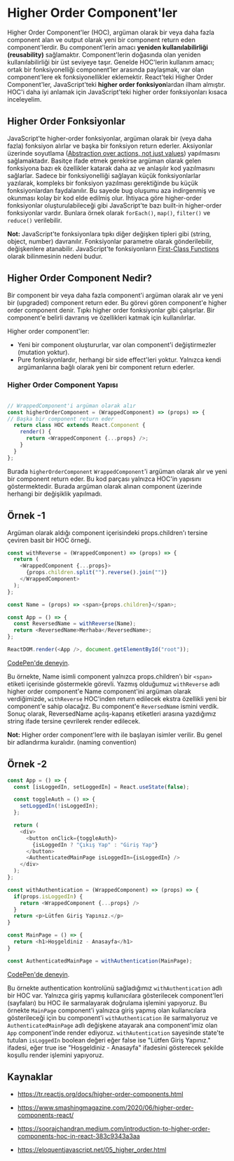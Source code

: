 # Higher Order Component'ler

Higher Order Component'ler (HOC), argüman olarak bir veya daha fazla component alan ve output olarak yeni bir component return eden component'lerdir. Bu component'lerin amacı **yeniden kullanılabilirliği (reusability)** sağlamaktır. Component'lerin doğasında olan yeniden kullanılabilirliği bir üst seviyeye taşır. Genelde HOC'lerin kullanım amacı; ortak bir fonksiyonelliği component'ler arasında paylaşmak, var olan component'lere ek fonksiyonellikler eklemektir. React'teki Higher Order Component'ler, JavaScript'teki **higher order fonksiyon**lardan ilham almıştır. HOC'i daha iyi anlamak için JavaScript'teki higher order fonksiyonları kısaca inceleyelim.

## Higher Order Fonksiyonlar

JavaScript'te higher-order fonksiyonlar, argüman olarak bir (veya daha fazla) fonksiyon alırlar ve başka bir fonksiyon return ederler. Aksiyonlar üzerinde soyutlama ([Abstraction over actions, not just values](https://eloquentjavascript.net/05_higher_order.html)) yapılmasını sağlamaktadır. Basitçe ifade etmek gerekirse argüman olarak gelen fonksiyona bazı ek özellikler katarak daha az ve anlaşılır kod yazılmasını sağlarlar. Sadece bir fonksiyonelliği sağlayan küçük fonksiyonlarlar yazılarak, kompleks bir fonksiyon yazılması gerektiğinde bu küçük fonksiyonlardan faydalanılır. Bu sayede bug oluşumu aza indirgenmiş ve okunması kolay bir kod elde edilmiş olur. İhtiyaca göre higher-order fonksiyonlar oluşturulabileceği gibi JavaScript'te bazı built-in higher-order fonksiyonlar vardır. Bunlara örnek olarak `forEach()`, `map()`, `filter()` ve `reduce()` verilebilir. 

**Not:** JavaScript'te fonksiyonlara tıpkı diğer değişken tipleri gibi (string, object, number) davranılır. Fonksiyonlar parametre olarak gönderilebilir, değişkenlere atanabilir. JavaScript'te fonksiyonların [First-Class Functions](https://developer.mozilla.org/en-US/docs/Glossary/First-class_Function) olarak bilinmesinin nedeni budur.

## Higher Order Component Nedir?

Bir component bir veya daha fazla component'i argüman olarak alır ve yeni bir (upgraded) component return eder. Bu görevi gören component'e higher order component denir. Tıpkı higher order fonksiyonlar gibi çalışırlar. Bir component'e belirli davranış ve özellikleri katmak için kullanılırlar. 

Higher order component'ler:

- Yeni bir component oluştururlar, var olan component'i değiştirmezler (mutation yoktur).
- Pure fonksiyonlardır, herhangi bir side effect'leri yoktur. Yalnızca kendi argümanlarına bağlı olarak yeni bir component return ederler.

### Higher Order Component Yapısı

```javascript

// WrappedComponent'i argüman olarak alır
const higherOrderComponent = (WrappedComponent) => (props) => {
// Başka bir component return eder
  return class HOC extends React.Component {
    render() {
      return <WrappedComponent {...props} />;
    }
  }
};

```

Burada `higherOrderComponent` `WrappedComponent`'i argüman olarak alır ve yeni bir component return eder. Bu kod parçası yalnızca HOC'in yapısını göstermektedir. Burada argüman olarak alınan component üzerinde herhangi bir değişiklik yapılmadı.



## Örnek -1 

Argüman olarak aldığı component içerisindeki props.children'ı tersine çeviren basit bir HOC örneği.  

```javascript
const withReverse = (WrappedComponent) => (props) => {
  return (
    <WrappedComponent {...props}>
      {props.children.split("").reverse().join("")}
    </WrappedComponent>
  );
};
```

```javascript
const Name = (props) => <span>{props.children}</span>;

const App = () => {
  const ReversedName = withReverse(Name);
  return <ReversedName>Merhaba</ReversedName>;
};

ReactDOM.render(<App />, document.getElementById("root"));

```

[CodePen'de deneyin](https://codepen.io/Kodluyoruz/pen/BaLZqKZ?editors=1011).

Bu örnekte, Name isimli component yalnızca props.children'ı bir `<span>` etiketi içerisinde göstermekle görevli. Yazmış olduğumuz `withReverse` adlı higher order component'e Name component'ini argüman olarak verdiğimizde, `withReverse` HOC'inden return edilecek ekstra özellikli yeni bir component'e sahip olacağız. Bu component'e `ReversedName` ismini verdik. Sonuç olarak, ReversedName açılış-kapanış etiketleri arasına yazdığımız string ifade tersine çevrilerek render edilecek.

**Not:** Higher order component'lere with ile başlayan isimler verilir. Bu genel bir adlandırma kuralıdır. (naming convention) 



## Örnek -2

```javascript
const App = () => {
  const [isLoggedIn, setLoggedIn] = React.useState(false);

  const toggleAuth = () => {
    setLoggedIn(!isLoggedIn);
  };

  return (
    <div>
      <button onClick={toggleAuth}>
        {isLoggedIn ? "Çıkış Yap" : "Giriş Yap"}
      </button>
      <AuthenticatedMainPage isLoggedIn={isLoggedIn} />
    </div>
  );
};

const withAuthentication = (WrappedComponent) => (props) => {
  if(props.isLoggedIn) {
    return <WrappedComponent {...props} />
  }
  return <p>Lütfen Giriş Yapınız.</p>
}

const MainPage = () => {
  return <h1>Hoşgeldiniz - Anasayfa</h1>
}

const AuthenticatedMainPage = withAuthentication(MainPage);
```

[CodePen'de deneyin](https://codepen.io/Kodluyoruz/pen/YzGQRjj?editors=1011).

Bu örnekte authentication kontrolünü sağladığımız `withAuthentication` adlı bir HOC var. Yalnızca giriş yapmış kullanıcılara gösterilecek component'leri (sayfaları) bu HOC ile sarmalayarak doğrulama işlemini yapıyoruz. Bu örnekte `MainPage` component'i yalnızca giriş yapmış olan kullanıcılara gösterileceği için bu component'i `withAuthentication` ile sarmalıyoruz ve `AuthenticatedMainPage` adlı değişkene atayarak ana component'imiz olan `App` component'inde render ediyoruz. `withAutentication` sayesinde state'te tutulan `isLoggedIn` boolean değeri eğer false ise "Lütfen Giriş Yapınız." ifadesi, eğer true ise "Hoşgeldiniz - Anasayfa" ifadesini gösterecek şekilde koşullu render işlemini yapıyoruz. 



## Kaynaklar

- https://tr.reactjs.org/docs/higher-order-components.html

- https://www.smashingmagazine.com/2020/06/higher-order-components-react/

- https://soorajchandran.medium.com/introduction-to-higher-order-components-hoc-in-react-383c9343a3aa

- https://eloquentjavascript.net/05_higher_order.html
